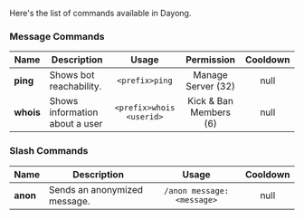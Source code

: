 Here's the list of commands available in Dayong.

### Message Commands

| Name                | Description                      | Usage          | Permission               | Cooldown |
| ------------------- | -------------------------------- | :------------: | :---------------------:  | :------: |
| **ping**            | Shows bot reachability.          | `<prefix>ping` |    Manage Server (32)    |   null   |
| **whois**           | Shows information about a user   | `<prefix>whois <userid>` | Kick & Ban Members (6)  | null |

### Slash Commands

| Name                | Description                      | Usage                            | Cooldown  |
| ------------------- | -------------------------------- | :------------------------------: | :-------: |
| **anon**            | Sends an anonymized message.     | `/anon message: <message>`       |    null   |